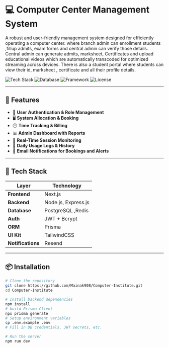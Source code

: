 # 💻 Computer Center Management System

A robust and user-friendly management system designed for efficiently operating a computer center.  where branch admin can enrollment students ,fillup admits, exam forms and central admin can verify those details.
Central admin can generate admits, marksheet, Certificates and upload educational videos which are automatically transcoded for optimized streaming across devices. There is also a student portal where students can view their id, marksheet , certificate and all their profile details.

![Tech Stack](https://img.shields.io/badge/Backend-Node.js-green?style=flat-square)
![Database](https://img.shields.io/badge/Database-PostgreSQL-blue?style=flat-square)
![Framework](https://img.shields.io/badge/Web%20Framework-Express.js-yellow?style=flat-square)
![License](https://img.shields.io/github/license/Mainak908/Computer-Institute)

---

## 🧩 Features

- 👤 **User Authentication & Role Management**
- 🖥️ **System Allocation & Booking**
- 🕐 **Time Tracking & Billing**
- 📊 **Admin Dashboard with Reports**
- 📝 **Real-Time Session Monitoring**
- 📅 **Daily Usage Logs & History**
- 📩 **Email Notifications for Bookings and Alerts**

---

## 🚀 Tech Stack

| Layer        | Technology           |
|--------------|----------------------|
| **Frontend** |  Next.js  |
| **Backend**  | Node.js, Express.js  |
| **Database** | PostgreSQL ,Redis |
| **Auth**     | JWT + Bcrypt         |
| **ORM**      | Prisma     |
| **UI Kit**   | TailwindCSS  |
| **Notifications** | Resend        |

---

## 📦 Installation

```bash
# Clone the repository
git clone https://github.com/Mainak908/Computer-Institute.git
cd Computer-Institute

# Install backend dependencies
npm install
# build Prisma Client
npx prisma generate
# Setup environment variables
cp .env.example .env
# Fill in DB credentials, JWT secrets, etc.

# Run the server
npm run dev
